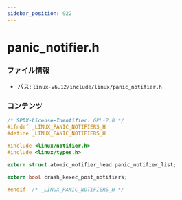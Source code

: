 ```yaml
---
sidebar_position: 922
---
```

# panic_notifier.h

### ファイル情報

- パス: `linux-v6.12/include/linux/panic_notifier.h`

### コンテンツ

```h
/* SPDX-License-Identifier: GPL-2.0 */
#ifndef _LINUX_PANIC_NOTIFIERS_H
#define _LINUX_PANIC_NOTIFIERS_H

#include <linux/notifier.h>
#include <linux/types.h>

extern struct atomic_notifier_head panic_notifier_list;

extern bool crash_kexec_post_notifiers;

#endif	/* _LINUX_PANIC_NOTIFIERS_H */

```
